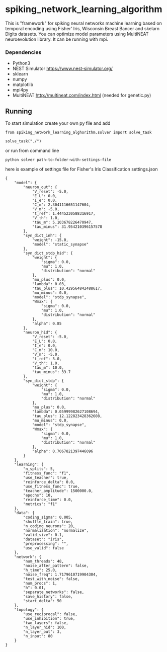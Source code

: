 # spiking_network_learning_algorithm
This is "framework" for spiking neural networks machine learning based on temporal encoding using Fisher' Iris, Wisconsin Breast Bancer and skelarn Digits datasets.
You can optimize model parameters using MultiNEAT neuroevolution library.
It can be running with mpi.

### Dependencies
  * Python3
  * NEST Simulator https://www.nest-simulator.org/
  * sklearn
  * numpy
  * matplotlib
  * mpi4py
  * MultiNEAT http://multineat.com/index.html (needed for genetic.py)

## Running
To start simulation create your own py file and add

```
from spiking_network_learning_alghorithm.solver import solve_task

solve_task("./")
```


or run from command line

```
python solver path-to-folder-with-settings-file
```

here is example of settings file for Fisher's Iris Classification settings.json 

```
{
    "model": {
        "neuron_out": {
            "V_reset": -5.0,
            "E_L": 0.0,
            "I_e": 0.0,
            "C_m": 2.3041116651147604,
            "V_m": -5.0,
            "t_ref": 1.4445230588316917,
            "V_th": 1.0,
            "tau_m": 5.103678226470947,
            "tau_minus": 31.954210396157578
        },
        "syn_dict_inh": {
            "weight": -15.0,
            "model": "static_synapse"
        },
        "syn_dict_stdp_hid": {
            "weight": {
                "sigma": 0.0,
                "mu": 1.0,
                "distribution": "normal"
            },
            "mu_plus": 0.0,
            "lambda": 0.03,
            "tau_plus": 10.429564842488617,
            "mu_minus": 0.0,
            "model": "stdp_synapse",
            "Wmax": {
                "sigma": 0.0,
                "mu": 1.0,
                "distribution": "normal"
            },
            "alpha": 0.85
        },
        "neuron_hid": {
            "V_reset": -5.0,
            "E_L": 0.0,
            "I_e": 0.0,
            "C_m": 10.0,
            "V_m": -5.0,
            "t_ref": 3.0,
            "V_th": 1.0,
            "tau_m": 10.0,
            "tau_minus": 33.7
        },
        "syn_dict_stdp": {
            "weight": {
                "sigma": 0.0,
                "mu": 1.0,
                "distribution": "normal"
            },
            "mu_plus": 0.0,
            "lambda": 0.05999982627108694,
            "tau_plus": 12.122823428362608,
            "mu_minus": 0.0,
            "model": "stdp_synapse",
            "Wmax": {
                "sigma": 0.0,
                "mu": 1.0,
                "distribution": "normal"
            },
            "alpha": 0.7067821397446096
        }
    },
    "learning": {
        "n_splits": 5,
        "fitness_func": "f1",
        "use_teacher": true,
        "reinforce_delta": 0.0,
        "use_fitness_func": true,
        "teacher_amplitude": 1500000.0,
        "epochs": 10,
        "reinforce_time": 0.0,
        "metrics": "f1"
    },
    "data": {
        "coding_sigma": 0.005,
        "shuffle_train": true,
        "n_coding_neurons": 20,
        "normalization": "normalize",
        "valid_size": 0.1,
        "dataset": "iris",
        "preprocessing": "",
        "use_valid": false
    },
    "network": {
        "num_threads": 48,
        "noise_after_pattern": false,
        "h_time": 25.0,
        "noise_freq": 1.7179610719904304,
        "test_with_noise": false,
        "num_procs": 1,
        "h": 0.01,
        "separate_networks": false,
        "save_history": false,
        "start_delta": 50
    },
    "topology": {
        "use_reciprocal": false,
        "use_inhibition": true,
        "two_layers": false,
        "n_layer_hid": 100,
        "n_layer_out": 3,
        "n_input": 80
    }
}

```

